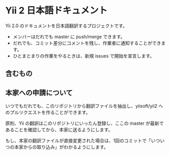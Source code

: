 Yii 2 日本語ドキュメント
===========================

Yii 2.0 のドキュメントを日本語翻訳するプロジェクトです。

- メンバーはだれでも master に push/merge できます。
- だれでも、コミット差分にコメントを残し、作業者に通知することができます。
- ひとまとまりの作業をやるときは、新規 issues で開始を宣言します。

## 含むもの

## 本家への申請について

いつでもだれでも、このリポジトリから翻訳ファイルを抽出し、yiisoft/yii2 へのプルリクエストを作ることができます。

原則、Yii の翻訳はこのリポジトリにいったん登録し、ここの master が最新であることを確認してから、本家に送るようにします。

もし、本家の翻訳ファイルが直接変更された場合は、1回のコミットで「いついつの本家からの取り込み」がわかるようにします。
